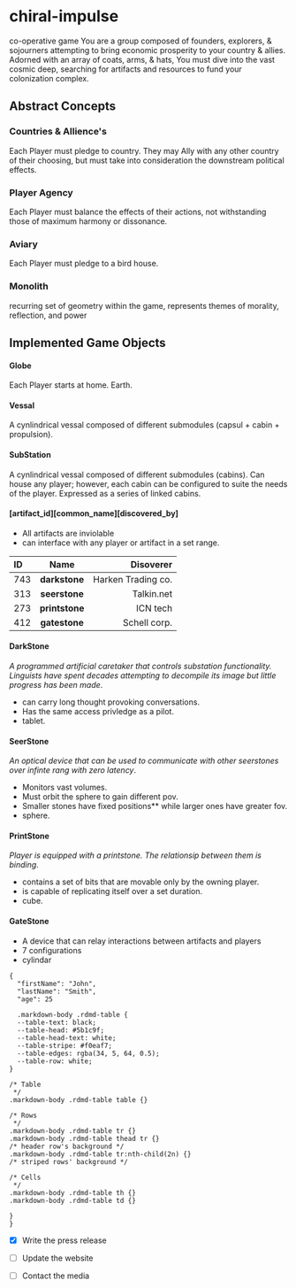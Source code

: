 # chiral-impulse
co-operative game
  You are a group composed of founders, explorers, & sojourners attempting to bring economic prosperity to your country & allies. Adorned with an array of coats, arms, & hats, You must dive into the vast cosmic deep, searching for artifacts and resources to fund your colonization complex. 

## Abstract Concepts
### Countries & Allience's
  Each Player must pledge to country. They may Ally with any other country of their choosing, but must take into consideration the downstream political effects. 
### Player Agency
  Each Player must balance the effects of their actions, not withstanding those of maximum harmony or dissonance. 
### Aviary
  Each Player must pledge to a bird house. 
### Monolith 
  recurring set of geometry within the game, represents themes of morality, reflection, and power

## Implemented Game Objects 
#### Globe
  Each Player starts at home. Earth.
#### Vessal
  A cynlindrical vessal composed of different submodules (capsul + cabin + propulsion).
#### SubStation
  A cynlindrical vessal composed of different submodules (cabins). Can house any player; however, each cabin can be configured to suite the needs of the player. Expressed as a series of linked cabins. 

#### [artifact_id][common_name][discovered_by]
- All artifacts are inviolable
- can interface with any player or artifact in a set range.

[^1]: **bold**
[^1]: `code`  
[^1]: _italic_

  | ID |  Name  | Disoverer | 
|:-----|:--------:|------:|
| 743   | **darkstone** | Harken Trading co. | 
| 313   |  **seerstone**  | Talkin.net |
| 273   | **printstone** | ICN tech |
| 412   | **gatestone** | Schell corp. |

#### DarkStone
  _A programmed artificial caretaker that controls substation functionality. Linguists have spent decades attempting to decompile its image but little progress has been made_.
  - can carry long thought provoking conversations.
  - Has the same access privledge as a pilot.
  - tablet.

  #### SeerStone
  _An optical device that can be used to communicate with other seerstones over infinte rang with zero latency_.  
  - Monitors vast volumes. 
  - Must orbit the sphere to gain different pov.
  - Smaller stones have fixed positions** while larger ones have greater fov.
  - sphere. 

  #### PrintStone
  _Player is equipped with a printstone. The relationsip between them is binding_.
  - contains a set of bits that are movable only by the owning player.
  - is capable of replicating itself over a set duration.
  - cube.

  #### GateStone
   - A device that can relay interactions between artifacts and players
   - 7 configurations
   - cylindar
```
{
  "firstName": "John",
  "lastName": "Smith",
  "age": 25

  .markdown-body .rdmd-table {
  --table-text: black;
  --table-head: #5b1c9f;
  --table-head-text: white;
  --table-stripe: #f0eaf7;
  --table-edges: rgba(34, 5, 64, 0.5);
  --table-row: white;
}

/* Table
 */
.markdown-body .rdmd-table table {}

/* Rows
 */
.markdown-body .rdmd-table tr {}
.markdown-body .rdmd-table thead tr {}
/* header row's background */
.markdown-body .rdmd-table tr:nth-child(2n) {}
/* striped rows' background */

/* Cells
 */
.markdown-body .rdmd-table th {}
.markdown-body .rdmd-table td {}

}
}
```

- [x] Write the press release
- [ ] Update the website
- [ ] Contact the media 



  







